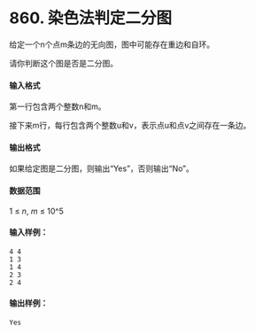 # 860. 染色法判定二分图

给定一个n个点m条边的无向图，图中可能存在重边和自环。

请你判断这个图是否是二分图。

#### 输入格式

第一行包含两个整数n和m。

接下来m行，每行包含两个整数u和v，表示点u和点v之间存在一条边。

#### 输出格式

如果给定图是二分图，则输出“Yes”，否则输出“No”。

#### 数据范围

1 ≤ *n*, *m* ≤ 10^5

#### 输入样例：

```
4 4
1 3
1 4
2 3
2 4
```

#### 输出样例：

```
Yes
```